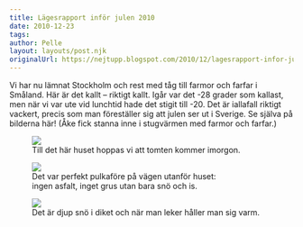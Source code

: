 ```yaml
---
title: Lägesrapport inför julen 2010
date: 2010-12-23
tags: 	
author: Pelle
layout: layouts/post.njk
originalUrl: https://nejtupp.blogspot.com/2010/12/lagesrapport-infor-julen-2010.html
---
```


Vi har nu lämnat Stockholm och rest med tåg till farmor och farfar i Småland. Här är det kallt – riktigt kallt. Igår var det -28 grader som kallast, men när vi var ute vid lunchtid hade det stigit till -20. Det är iallafall riktigt vackert, precis som man föreställer sig att julen ser ut i Sverige. Se själva på bilderna här! (Åke fick stanna inne i stugvärmen med farmor och farfar.)

<figure>
	<img src="../../../../img/Kall%2Bvinterdag%2Bi%2BPyrtet_MG_6671.jpg"><br>
	<figcaption>Till det här huset hoppas vi att tomten kommer imorgon.</figcaption>
</figure>

</div><figure>
	<img src="../../../../img/Kall%2Bvinterdag%2Bi%2BPyrtet_MG_6737.jpg"><br>
	<figcaption>Det var perfekt pulkaföre på vägen utanför huset:<br>ingen asfalt, inget grus utan bara snö och is.</figcaption>
</figure>

<figure>
	<img src="../../../../img/Kall%2Bvinterdag%2Bi%2BPyrtet_MG_6765.jpg"><br>
	<figcaption>Det är djup snö i diket och när man leker håller man sig varm.</figcaption>
